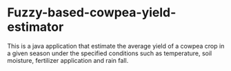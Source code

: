 # Fuzzy-based-cowpea-yield-estimator
This is a java application that estimate the average yield of a cowpea crop in a given season under the specified conditions such as temperature, soil moisture, fertilizer application and rain fall.
